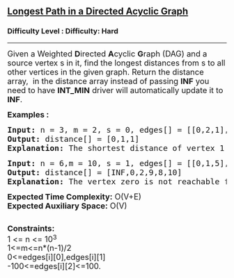 <h2><a href="https://www.geeksforgeeks.org/problems/longest-path-in-a-directed-acyclic-graph/1?itm_source=geeksforgeeks&itm_medium=article&itm_campaign=practice_card">Longest Path in a Directed Acyclic Graph</a></h2><h3>Difficulty Level : Difficulty: Hard</h3><hr><div class="problems_problem_content__Xm_eO"><p><span style="font-size: 18px;">Given a Weighted&nbsp;<strong>D</strong>irected&nbsp;<strong>A</strong>cyclic&nbsp;<strong>G</strong>raph (DAG) and a source vertex s in it, find the longest distances from s to all other vertices in the given graph. R</span><span style="font-size: 18px;">eturn the distance array,&nbsp; in the distance array instead of passing <strong>INF</strong> you need to have <strong>INT_MIN</strong> driver will automatically update it to <strong>INF</strong>.</span></p>
<p><strong><span style="font-size: 18px;">Examples :</span></strong></p>
<pre><span style="font-size: 18px;"><strong>Input: </strong>n<strong> </strong>= 3, m = 2, s = 0, edges[] = [[0,2,1],[0,1,1]]
<strong>Output: </strong>distance[] = [0,1,1]
<strong>Explanation: </strong>The shortest distance of vertex 1 from 0 is 1 and that of two is also 1.</span></pre>
<pre><span style="font-size: 18px;"><strong>Input: </strong>n = 6,m = 10, s = 1, edges[] = [[0,1,5],[0,2,3],[1,3,6],[1,2,2],[2,4,4],[2,5,2],[2,3,7],[3,5,1],[3,4,-1],[4,5,-2]]
<strong>Output: </strong>distance[] = [INF,0,2,9,8,10]
<strong>Explanation: </strong>The vertex zero is not reachable from vertex 1 so its distance is INF, for 2 it is 2, for 3 it is 9, the same goes for 4 and 5.</span></pre>
<p><span style="font-size: 18px;"><strong>Expected Time Complexity:</strong>&nbsp;O(V+E)<br><strong>Expected Auxiliary Space:</strong>&nbsp;O(V)</span><br><br></p>
<p><span style="font-size: 18px;"><strong>Constraints:</strong><br>1 &lt;= n &lt;= 10</span><sup><span style="font-size: 15px;">3</span></sup><br><span style="font-size: 18px;">1&lt;=m&lt;=n*(n-1)/2</span><br><span style="font-size: 18px;">0&lt;=edges[i][0],edges[i][1]<br>-100&lt;=edges[i][2]&lt;=100.</span><br><span style="font-size: 18px;">&nbsp;</span></p></div>